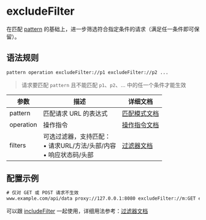 # excludeFilter
在匹配 [pattern](./pattern) 的基础上，进一步筛选符合指定条件的请求（满足任一条件即可保留）。

## 语法规则
``` txt
pattern operation excludeFilter://p1 excludeFilter://p2 ...
```
> 请求要匹配 `pattern` 且不能匹配 `p1`、`p2`、... 中的任一个条件才能生效

| 参数    | 描述                                                         | 详细文档                  |
| ------- | ------------------------------------------------------------ | ------------------------- |
| pattern | 匹配请求 URL 的表达式                                        | [匹配模式文档](./pattern) |
| operation   | 操作指令 | [操作指令文档](./operation)   |
| filters | 可选过滤器，支持匹配：<br/>• 请求URL/方法/头部/内容<br/>• 响应状态码/头部 | [过滤器文档](./filters) |


## 配置示例
``` txt
# 仅对 GET 或 POST 请求不生效
www.example.com/api/data proxy://127.0.0.1:8080 excludeFilter://m:GET excludeFilter://m:post
```

可以跟 [includeFilter](./includeFilter) 一起使用，详细用法参考：[过滤器文档](./filters)
